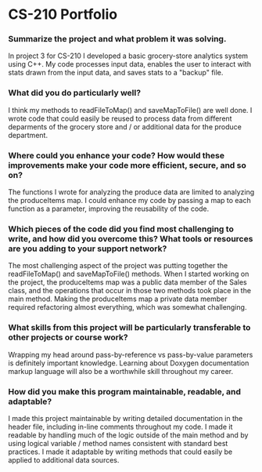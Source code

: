 # CS-210 Portfolio


### Summarize the project and what problem it was solving.

In project 3 for CS-210 I developed a basic grocery-store analytics system using C++. My code processes input data, enables the user to interact with stats drawn from the input data, and saves stats to a "backup" file.

### What did you do particularly well?

I think my methods to readFileToMap() and saveMapToFile() are well done. I wrote code that could easily be reused to process data from different deparments of the grocery store and / or additional data for the produce department.

### Where could you enhance your code? How would these improvements make your code more efficient, secure, and so on?

The functions I wrote for analyzing the produce data are limited to analyzing the produceItems map. I could enhance my code by passing a map to each function as a parameter, improving the reusability of the code.

### Which pieces of the code did you find most challenging to write, and how did you overcome this? What tools or resources are you adding to your support network?

The most challenging aspect of the project was putting together the readFileToMap() and saveMapToFile() methods. When I started working on the project, the produceItems map was a public data member of the Sales class, and the operations that occur in those two methods took place in the main method. Making the produceItems map a private data member required refactoring almost everything, which was somewhat challenging.

### What skills from this project will be particularly transferable to other projects or course work?

Wrapping my head around pass-by-reference vs pass-by-value parameters is definitely important knowledge. Learning about Doxygen documentation markup language will also be a worthwhile skill throughout my career.

### How did you make this program maintainable, readable, and adaptable?

I made this project maintainable by writing detailed documentation in the header file, including in-line comments throughout my code. I made it readable by handling much of the logic outside of the main method and by using logical variable / method names consistent with standard best practices. I made it adaptable by writing methods that could easily be applied to additional data sources.
